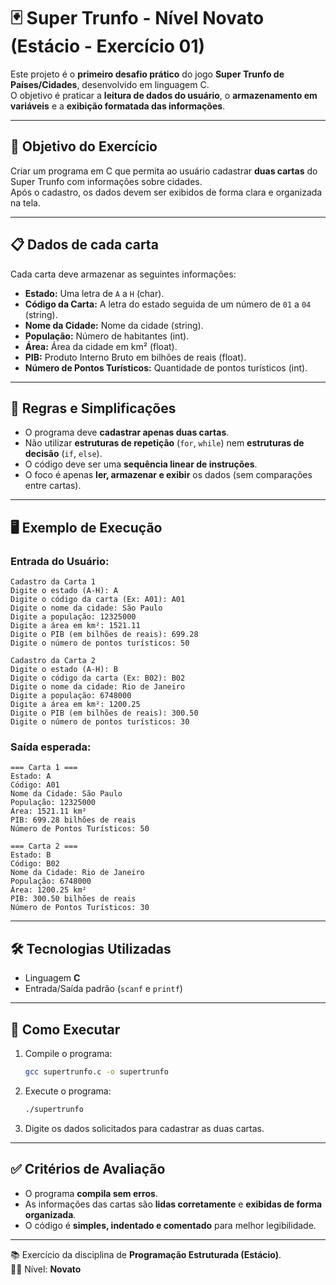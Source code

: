 # 🃏 Super Trunfo - Nível Novato (Estácio - Exercício 01)

Este projeto é o **primeiro desafio prático** do jogo **Super Trunfo de Países/Cidades**, desenvolvido em linguagem C.  
O objetivo é praticar a **leitura de dados do usuário**, o **armazenamento em variáveis** e a **exibição formatada das informações**.

---

## 🎯 Objetivo do Exercício

Criar um programa em C que permita ao usuário cadastrar **duas cartas** do Super Trunfo com informações sobre cidades.  
Após o cadastro, os dados devem ser exibidos de forma clara e organizada na tela.

---

## 📋 Dados de cada carta

Cada carta deve armazenar as seguintes informações:

- **Estado:** Uma letra de `A` a `H` (char).  
- **Código da Carta:** A letra do estado seguida de um número de `01` a `04` (string).  
- **Nome da Cidade:** Nome da cidade (string).  
- **População:** Número de habitantes (int).  
- **Área:** Área da cidade em km² (float).  
- **PIB:** Produto Interno Bruto em bilhões de reais (float).  
- **Número de Pontos Turísticos:** Quantidade de pontos turísticos (int).  

---

## 📌 Regras e Simplificações

- O programa deve **cadastrar apenas duas cartas**.  
- Não utilizar **estruturas de repetição** (`for`, `while`) nem **estruturas de decisão** (`if`, `else`).  
- O código deve ser uma **sequência linear de instruções**.  
- O foco é apenas **ler, armazenar e exibir** os dados (sem comparações entre cartas).  

---

## 🖥️ Exemplo de Execução

### Entrada do Usuário:
```
Cadastro da Carta 1
Digite o estado (A-H): A
Digite o código da carta (Ex: A01): A01
Digite o nome da cidade: São Paulo
Digite a população: 12325000
Digite a área em km²: 1521.11
Digite o PIB (em bilhões de reais): 699.28
Digite o número de pontos turísticos: 50

Cadastro da Carta 2
Digite o estado (A-H): B
Digite o código da carta (Ex: B02): B02
Digite o nome da cidade: Rio de Janeiro
Digite a população: 6748000
Digite a área em km²: 1200.25
Digite o PIB (em bilhões de reais): 300.50
Digite o número de pontos turísticos: 30
```

### Saída esperada:
```
=== Carta 1 ===
Estado: A
Código: A01
Nome da Cidade: São Paulo
População: 12325000
Área: 1521.11 km²
PIB: 699.28 bilhões de reais
Número de Pontos Turísticos: 50

=== Carta 2 ===
Estado: B
Código: B02
Nome da Cidade: Rio de Janeiro
População: 6748000
Área: 1200.25 km²
PIB: 300.50 bilhões de reais
Número de Pontos Turísticos: 30
```

---

## 🛠️ Tecnologias Utilizadas

- Linguagem **C**
- Entrada/Saída padrão (`scanf` e `printf`)

---

## 🚀 Como Executar

1. Compile o programa:
   ```bash
   gcc supertrunfo.c -o supertrunfo
   ```

2. Execute o programa:
   ```bash
   ./supertrunfo
   ```

3. Digite os dados solicitados para cadastrar as duas cartas.  

---

## ✅ Critérios de Avaliação

- O programa **compila sem erros**.  
- As informações das cartas são **lidas corretamente** e **exibidas de forma organizada**.  
- O código é **simples, indentado e comentado** para melhor legibilidade.  

---

📚 Exercício da disciplina de **Programação Estruturada (Estácio)**.  
👨‍💻 Nível: **Novato**
